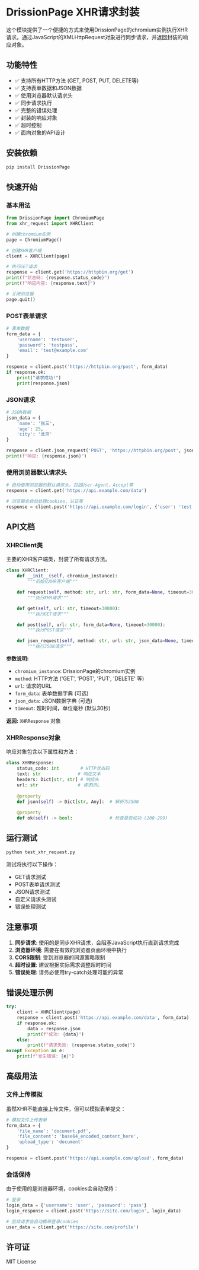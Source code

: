 # DrissionPage XHR请求封装

这个模块提供了一个便捷的方式来使用DrissionPage的chromium实例执行XHR请求。通过JavaScript的XMLHttpRequest对象进行同步请求，并返回封装的响应对象。

## 功能特性

- ✅ 支持所有HTTP方法 (GET, POST, PUT, DELETE等)
- ✅ 支持表单数据和JSON数据
- ✅ 使用浏览器默认请求头
- ✅ 同步请求执行
- ✅ 完整的错误处理
- ✅ 封装的响应对象
- ✅ 超时控制
- ✅ 面向对象的API设计

## 安装依赖

```bash
pip install DrissionPage
```

## 快速开始

### 基本用法

```python
from DrissionPage import ChromiumPage
from xhr_request import XHRClient

# 创建chromium实例
page = ChromiumPage()

# 创建XHR客户端
client = XHRClient(page)

# 执行GET请求
response = client.get('https://httpbin.org/get')
print(f"状态码: {response.status_code}")
print(f"响应内容: {response.text}")

# 关闭浏览器
page.quit()
```

### POST表单请求

```python
# 表单数据
form_data = {
    'username': 'testuser',
    'password': 'testpass',
    'email': 'test@example.com'
}

response = client.post('https://httpbin.org/post', form_data)
if response.ok:
    print("请求成功!")
    print(response.json)
```

### JSON请求

```python
# JSON数据
json_data = {
    'name': '张三',
    'age': 25,
    'city': '北京'
}

response = client.json_request('POST', 'https://httpbin.org/post', json_data)
print(f"响应: {response.json}")
```

### 使用浏览器默认请求头

```python
# 自动使用浏览器的默认请求头，包括User-Agent、Accept等
response = client.get('https://api.example.com/data')

# 浏览器会自动处理cookies、认证等
response = client.post('https://api.example.com/login', {'user': 'test'})
```

## API文档

### XHRClient类

主要的XHR客户端类，封装了所有请求方法。

```python
class XHRClient:
    def __init__(self, chromium_instance):
        """初始化XHR客户端"""

    def request(self, method: str, url: str, form_data=None, timeout=30000):
        """执行XHR请求"""

    def get(self, url: str, timeout=30000):
        """执行GET请求"""

    def post(self, url: str, form_data=None, timeout=30000):
        """执行POST请求"""

    def json_request(self, method: str, url: str, json_data=None, timeout=30000):
        """执行JSON请求"""
```

**参数说明:**
- `chromium_instance`: DrissionPage的chromium实例
- `method`: HTTP方法 ('GET', 'POST', 'PUT', 'DELETE' 等)
- `url`: 请求的URL
- `form_data`: 表单数据字典 (可选)
- `json_data`: JSON数据字典 (可选)
- `timeout`: 超时时间，单位毫秒 (默认30秒)

**返回:** `XHRResponse` 对象

### XHRResponse对象

响应对象包含以下属性和方法：

```python
class XHRResponse:
    status_code: int        # HTTP状态码
    text: str              # 响应文本
    headers: Dict[str, str] # 响应头
    url: str               # 请求URL
    
    @property
    def json(self) -> Dict[str, Any]:  # 解析为JSON
    
    @property
    def ok(self) -> bool:              # 检查是否成功 (200-299)
```

## 运行测试

```bash
python test_xhr_request.py
```

测试将执行以下操作：
- GET请求测试
- POST表单请求测试
- JSON请求测试
- 自定义请求头测试
- 错误处理测试

## 注意事项

1. **同步请求**: 使用的是同步XHR请求，会阻塞JavaScript执行直到请求完成
2. **浏览器环境**: 需要在有效的浏览器页面环境中执行
3. **CORS限制**: 受到浏览器的同源策略限制
4. **超时设置**: 建议根据实际需求调整超时时间
5. **错误处理**: 请务必使用try-catch处理可能的异常

## 错误处理示例

```python
try:
    client = XHRClient(page)
    response = client.post('https://api.example.com/data', form_data)
    if response.ok:
        data = response.json
        print(f"成功: {data}")
    else:
        print(f"请求失败: {response.status_code}")
except Exception as e:
    print(f"发生错误: {e}")
```

## 高级用法

### 文件上传模拟

虽然XHR不能直接上传文件，但可以模拟表单提交：

```python
# 模拟文件上传表单
form_data = {
    'file_name': 'document.pdf',
    'file_content': 'base64_encoded_content_here',
    'upload_type': 'document'
}

response = client.post('https://api.example.com/upload', form_data)
```

### 会话保持

由于使用的是浏览器环境，cookies会自动保持：

```python
# 登录
login_data = {'username': 'user', 'password': 'pass'}
login_response = client.post('https://site.com/login', login_data)

# 后续请求会自动携带登录cookies
user_data = client.get('https://site.com/profile')
```

## 许可证

MIT License
